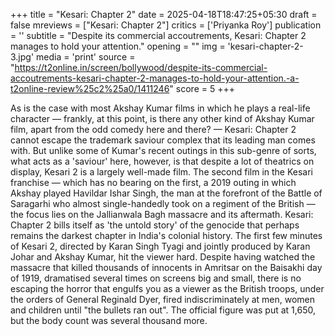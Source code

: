 +++
title = "Kesari: Chapter 2"
date = 2025-04-18T18:47:25+05:30
draft = false
mreviews = ["Kesari: Chapter 2"]
critics = ['Priyanka Roy']
publication = ''
subtitle = "Despite its commercial accoutrements, Kesari: Chapter 2 manages to hold your attention."
opening = ""
img = 'kesari-chapter-2-3.jpg'
media = 'print'
source = "https://t2online.in/screen/bollywood/despite-its-commercial-accoutrements-kesari-chapter-2-manages-to-hold-your-attention.-a-t2online-review%25c2%25a0/1411246"
score = 5
+++

As is the case with most Akshay Kumar films in which he plays a real-life character — frankly, at this point, is there any other kind of Akshay Kumar film, apart from the odd comedy here and there? — Kesari: Chapter 2 cannot escape the trademark saviour complex that its leading man comes with. But unlike some of Kumar's recent outings in this sub-genre of sorts, what acts as a 'saviour' here, however, is that despite a lot of theatrics on display, Kesari 2 is a largely well-made film. The second film in the Kesari franchise — which has no bearing on the first, a 2019 outing in which Akshay played Havildar Ishar Singh, the man at the forefront of the Battle of Saragarhi who almost single-handedly took on a regiment of the British — the focus lies on the Jallianwala Bagh massacre and its aftermath. Kesari: Chapter 2 bills itself as 'the untold story' of the genocide that perhaps remains the darkest chapter in India's colonial history. The first few minutes of Kesari 2, directed by Karan Singh Tyagi and jointly produced by Karan Johar and Akshay Kumar, hit the viewer hard. Despite having watched the massacre that killed thousands of innocents in Amritsar on the Baisakhi day of 1919, dramatised several times on screens big and small, there is no escaping the horror that engulfs you as a viewer as the British troops, under the orders of General Reginald Dyer, fired indiscriminately at men, women and children until "the bullets ran out". The official figure was put at 1,650, but the body count was several thousand more.
